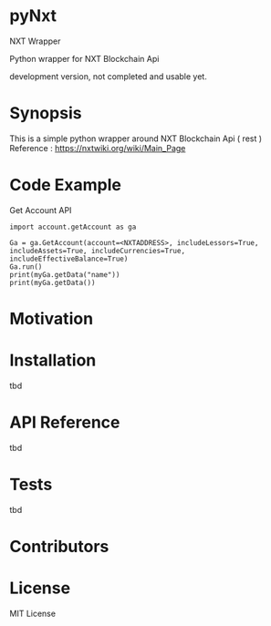 # pyNxt
NXT Wrapper

Python wrapper for NXT Blockchain Api 

development version, not completed and usable yet.

# Synopsis
This is a simple python wrapper around NXT Blockchain Api ( rest )  
Reference : https://nxtwiki.org/wiki/Main_Page

# Code Example

Get Account API

    import account.getAccount as ga

    Ga = ga.GetAccount(account=<NXTADDRESS>, includeLessors=True, includeAssets=True, includeCurrencies=True, includeEffectiveBalance=True)
    Ga.run()
    print(myGa.getData("name"))
    print(myGa.getData())

# Motivation


# Installation
tbd

# API Reference
tbd

# Tests
tbd

# Contributors


# License
MIT License
  